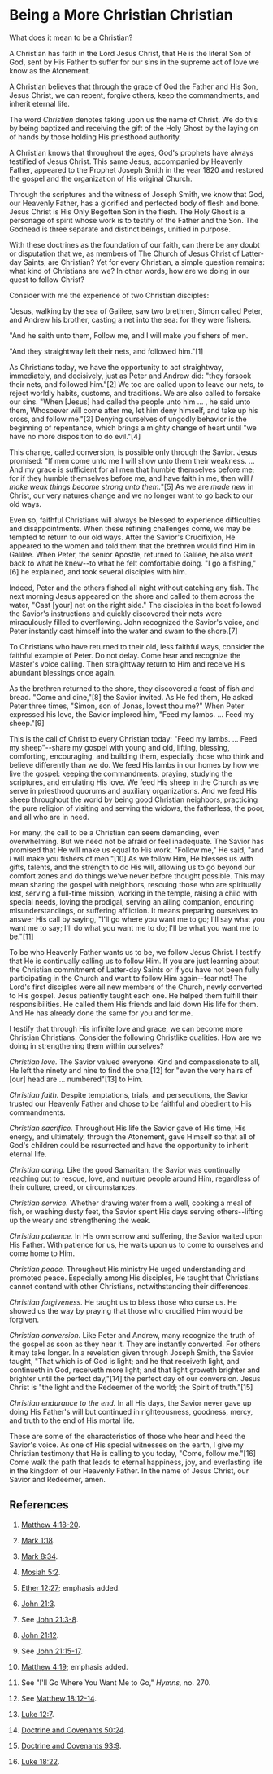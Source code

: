 # Being a More Christian Christian

What does it mean to be a Christian?

A Christian has faith in the Lord Jesus Christ, that He is the literal Son of
God, sent by His Father to suffer for our sins in the supreme act of love we
know as the Atonement.

A Christian believes that through the grace of God the Father and His Son,
Jesus Christ, we can repent, forgive others, keep the commandments, and
inherit eternal life.

The word _Christian_ denotes taking upon us the name of Christ. We do this by
being baptized and receiving the gift of the Holy Ghost by the laying on of
hands by those holding His priesthood authority.

A Christian knows that throughout the ages, God's prophets have always
testified of Jesus Christ. This same Jesus, accompanied by Heavenly Father,
appeared to the Prophet Joseph Smith in the year 1820 and restored the gospel
and the organization of His original Church.

Through the scriptures and the witness of Joseph Smith, we know that God, our
Heavenly Father, has a glorified and perfected body of flesh and bone. Jesus
Christ is His Only Begotten Son in the flesh. The Holy Ghost is a personage of
spirit whose work is to testify of the Father and the Son. The Godhead is
three separate and distinct beings, unified in purpose.

With these doctrines as the foundation of our faith, can there be any doubt or
disputation that we, as members of The Church of Jesus Christ of Latter-day
Saints, are Christian? Yet for every Christian, a simple question remains:
what kind of Christians are we? In other words, how are we doing in our quest
to follow Christ?

Consider with me the experience of two Christian disciples:

"Jesus, walking by the sea of Galilee, saw two brethren, Simon called Peter,
and Andrew his brother, casting a net into the sea: for they were fishers.

"And he saith unto them, Follow me, and I will make you fishers of men.

"And they straightway left their nets, and followed him."[1]

As Christians today, we have the opportunity to act straightway, immediately,
and decisively, just as Peter and Andrew did: "they forsook their nets, and
followed him."[2] We too are called upon to leave our nets, to reject worldly
habits, customs, and traditions. We are also called to forsake our sins. "When
[Jesus] had called the people unto him ... , he said unto them, Whosoever will
come after me, let him deny himself, and take up his cross, and follow me."[3]
Denying ourselves of ungodly behavior is the beginning of repentance, which
brings a mighty change of heart until "we have no more disposition to do
evil."[4]

This change, called conversion, is possible only through the Savior. Jesus
promised: "If men come unto me I will show unto them their weakness. ... And my
grace is sufficient for all men that humble themselves before me; for if they
humble themselves before me, and have faith in me, then will _I make weak
things become strong unto them._"[5] As we are _made new_ in Christ, our very
natures change and we no longer want to go back to our old ways.

Even so, faithful Christians will always be blessed to experience difficulties
and disappointments. When these refining challenges come, we may be tempted to
return to our old ways. After the Savior's Crucifixion, He appeared to the
women and told them that the brethren would find Him in Galilee. When Peter,
the senior Apostle, returned to Galilee, he also went back to what he knew--to
what he felt comfortable doing. "I go a fishing,"[6] he explained, and took
several disciples with him.

Indeed, Peter and the others fished all night without catching any fish. The
next morning Jesus appeared on the shore and called to them across the water,
"Cast [your] net on the right side." The disciples in the boat followed the
Savior's instructions and quickly discovered their nets were miraculously
filled to overflowing. John recognized the Savior's voice, and Peter instantly
cast himself into the water and swam to the shore.[7]

To Christians who have returned to their old, less faithful ways, consider the
faithful example of Peter. Do not delay. Come hear and recognize the Master's
voice calling. Then straightway return to Him and receive His abundant
blessings once again.

As the brethren returned to the shore, they discovered a feast of fish and
bread. "Come and dine,"[8] the Savior invited. As He fed them, He asked Peter
three times, "Simon, son of Jonas, lovest thou me?" When Peter expressed his
love, the Savior implored him, "Feed my lambs. ... Feed my sheep."[9]

This is the call of Christ to every Christian today: "Feed my lambs. ... Feed my
sheep"--share my gospel with young and old, lifting, blessing, comforting,
encouraging, and building them, especially those who think and believe
differently than we do. We feed His lambs in our homes by how we live the
gospel: keeping the commandments, praying, studying the scriptures, and
emulating His love. We feed His sheep in the Church as we serve in priesthood
quorums and auxiliary organizations. And we feed His sheep throughout the
world by being good Christian neighbors, practicing the pure religion of
visiting and serving the widows, the fatherless, the poor, and all who are in
need.

For many, the call to be a Christian can seem demanding, even overwhelming.
But we need not be afraid or feel inadequate. The Savior has promised that He
will make us equal to His work. "Follow me," He said, "and _I_ will make you
fishers of men."[10] As we follow Him, He blesses us with gifts, talents, and
the strength to do His will, allowing us to go beyond our comfort zones and do
things we've never before thought possible. This may mean sharing the gospel
with neighbors, rescuing those who are spiritually lost, serving a full-time
mission, working in the temple, raising a child with special needs, loving the
prodigal, serving an ailing companion, enduring misunderstandings, or
suffering affliction. It means preparing ourselves to answer His call by
saying, "I'll go where you want me to go; I'll say what you want me to say;
I'll do what you want me to do; I'll be what you want me to be."[11]

To be who Heavenly Father wants us to be, we follow Jesus Christ. I testify
that He is continually calling us to follow Him. If you are just learning
about the Christian commitment of Latter-day Saints or if you have not been
fully participating in the Church and want to follow Him again--fear not! The
Lord's first disciples were all new members of the Church, newly converted to
His gospel. Jesus patiently taught each one. He helped them fulfill their
responsibilities. He called them His friends and laid down His life for them.
And He has already done the same for you and for me.

I testify that through His infinite love and grace, we can become more
Christian Christians. Consider the following Christlike qualities. How are we
doing in strengthening them within ourselves?

_Christian love._ The Savior valued everyone. Kind and compassionate to all,
He left the ninety and nine to find the one,[12] for "even the very hairs of
[our] head are ... numbered"[13] to Him.

_Christian faith._ Despite temptations, trials, and persecutions, the Savior
trusted our Heavenly Father and chose to be faithful and obedient to His
commandments.

_Christian sacrifice._ Throughout His life the Savior gave of His time, His
energy, and ultimately, through the Atonement, gave Himself so that all of
God's children could be resurrected and have the opportunity to inherit
eternal life.

_Christian caring._ Like the good Samaritan, the Savior was continually
reaching out to rescue, love, and nurture people around Him, regardless of
their culture, creed, or circumstances.

_Christian service._ Whether drawing water from a well, cooking a meal of
fish, or washing dusty feet, the Savior spent His days serving others--lifting
up the weary and strengthening the weak.

_Christian patience._ In His own sorrow and suffering, the Savior waited upon
His Father. With patience for us, He waits upon us to come to ourselves and
come home to Him.

_Christian peace._ Throughout His ministry He urged understanding and promoted
peace. Especially among His disciples, He taught that Christians cannot
contend with other Christians, notwithstanding their differences.

_Christian forgiveness._ He taught us to bless those who curse us. He showed
us the way by praying that those who crucified Him would be forgiven.

_Christian conversion._ Like Peter and Andrew, many recognize the truth of the
gospel as soon as they hear it. They are instantly converted. For others it
may take longer. In a revelation given through Joseph Smith, the Savior
taught, "That which is of God is light; and he that receiveth light, and
continueth in God, receiveth more light; and that light groweth brighter and
brighter until the perfect day,"[14] the perfect day of our conversion. Jesus
Christ is "the light and the Redeemer of the world; the Spirit of truth."[15]

_Christian endurance to the end._ In all His days, the Savior never gave up
doing His Father's will but continued in righteousness, goodness, mercy, and
truth to the end of His mortal life.

These are some of the characteristics of those who hear and heed the Savior's
voice. As one of His special witnesses on the earth, I give my Christian
testimony that He is calling to you today, "Come, follow me."[16] Come walk
the path that leads to eternal happiness, joy, and everlasting life in the
kingdom of our Heavenly Father. In the name of Jesus Christ, our Savior and
Redeemer, amen.

## References

  1.   [Matthew 4:18-20](https://www.lds.org/scriptures/nt/matt/4.18-20?lang=eng#17).

  2.   [Mark 1:18](https://www.lds.org/scriptures/nt/mark/1.18?lang=eng#17).

  3.   [Mark 8:34](https://www.lds.org/scriptures/nt/mark/8.34?lang=eng#33).

  4.   [Mosiah 5:2](https://www.lds.org/scriptures/bofm/mosiah/5.2?lang=eng#1).

  5.   [Ether 12:27](https://www.lds.org/scriptures/bofm/ether/12.27?lang=eng#26); emphasis added.

  6.   [John 21:3](https://www.lds.org/scriptures/nt/john/21.3?lang=eng#2).

  7.  See [John 21:3-8](https://www.lds.org/scriptures/nt/john/21.3-8?lang=eng#2).

  8.   [John 21:12](https://www.lds.org/scriptures/nt/john/21.12?lang=eng#11).

  9.  See [John 21:15-17](https://www.lds.org/scriptures/nt/john/21.15-17?lang=eng#14).

  10.   [Matthew 4:19](https://www.lds.org/scriptures/nt/matt/4.19?lang=eng#18); emphasis added.

  11.  See "I'll Go Where You Want Me to Go," _Hymns,_ no. 270.

  12.  See [Matthew 18:12-14](https://www.lds.org/scriptures/nt/matt/18.12-14?lang=eng#11).

  13.   [Luke 12:7](https://www.lds.org/scriptures/nt/luke/12.7?lang=eng#6).

  14.   [Doctrine and Covenants 50:24](https://www.lds.org/scriptures/dc-testament/dc/50.24?lang=eng#23).

  15.   [Doctrine and Covenants 93:9](https://www.lds.org/scriptures/dc-testament/dc/93.9?lang=eng#8).

  16.   [Luke 18:22](https://www.lds.org/scriptures/nt/luke/18.22?lang=eng#21).

